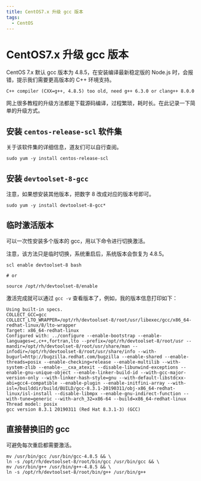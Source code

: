 ```yaml
---
title: CentOS7.x 升级 gcc 版本
tags:
  - CentOS
---
```

# CentOS7.x 升级 gcc 版本

CentOS 7.x 默认 gcc 版本为 4.8.5，在安装编译最新稳定版的 Node.js 时，会报错，提示我们需要更高版本的 C++ 环境支持。

```
C++ compiler (CXX=g++, 4.8.5) too old, need g++ 6.3.0 or clang++ 8.0.0
```

网上很多教程的升级方法都是下载源码编译，过程繁琐，耗时长。在此记录一下简单的升级方式。

## 安装 `centos-release-scl` 软件集

关于该软件集的详细信息，道友们可以自行查阅。

```shell
sudo yum -y install centos-release-scl
```

## 安装 `devtoolset-8-gcc`

注意，如果想安装其他版本，把数字 8 改成对应的版本号即可。

```shell
sudo yum -y install devtoolset-8-gcc*
```

## 临时激活版本

可以一次性安装多个版本的 gcc，用以下命令进行切换激活。

注意，该方法只是临时切换，系统重启后，系统版本会恢复为 4.8.5。

```shell
scl enable devtoolset-8 bash

# or

source /opt/rh/devtoolset-8/enable
```

激活完成就可以通过 `gcc -v` 查看版本了，例如，我的版本信息打印如下：

```shell
Using built-in specs.
COLLECT_GCC=gcc
COLLECT_LTO_WRAPPER=/opt/rh/devtoolset-8/root/usr/libexec/gcc/x86_64-redhat-linux/8/lto-wrapper
Target: x86_64-redhat-linux
Configured with: ../configure --enable-bootstrap --enable-languages=c,c++,fortran,lto --prefix=/opt/rh/devtoolset-8/root/usr --mandir=/opt/rh/devtoolset-8/root/usr/share/man --infodir=/opt/rh/devtoolset-8/root/usr/share/info --with-bugurl=http://bugzilla.redhat.com/bugzilla --enable-shared --enable-threads=posix --enable-checking=release --enable-multilib --with-system-zlib --enable-__cxa_atexit --disable-libunwind-exceptions --enable-gnu-unique-object --enable-linker-build-id --with-gcc-major-version-only --with-linker-hash-style=gnu --with-default-libstdcxx-abi=gcc4-compatible --enable-plugin --enable-initfini-array --with-isl=/builddir/build/BUILD/gcc-8.3.1-20190311/obj-x86_64-redhat-linux/isl-install --disable-libmpx --enable-gnu-indirect-function --with-tune=generic --with-arch_32=x86-64 --build=x86_64-redhat-linux
Thread model: posix
gcc version 8.3.1 20190311 (Red Hat 8.3.1-3) (GCC)
```

## 直接替换旧的 gcc

可避免每次重启都需要激活。

```shell
mv /usr/bin/gcc /usr/bin/gcc-4.8.5 && \
ln -s /opt/rh/devtoolset-8/root/bin/gcc /usr/bin/gcc && \
mv /usr/bin/g++ /usr/bin/g++-4.8.5 && \
ln -s /opt/rh/devtoolset-8/root/bin/g++ /usr/bin/g++
```
